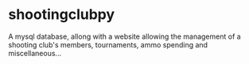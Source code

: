 # shootingclubpy
A mysql database, allong with a website allowing the management of a shooting club's members, tournaments, ammo spending and miscellaneous...
